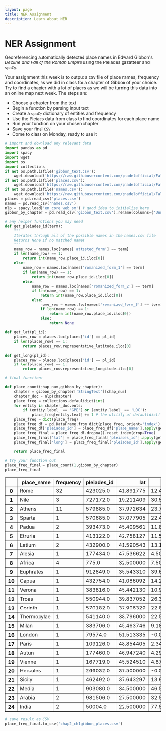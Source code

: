 ```yaml
---
layout: page
title: NER Assignment
description: Learn about NER
---
```


# NER Assignment
Georeferencing automatically detected place names in Edward Gibbon's *Decline and Fall of the Roman Empire* using the Pleiades gazatteer and `spaCy`.

Your assignment this week is to output a `CSV` file of place names, frequency and coordinates, as we did in class for a chapter of Gibbon of your choice. Try to find a chapter with a lot of places as we will be turning this data into an online map next week. The steps are:

* Choose a chapter from the text
* Begin a function by parsing input text
* Create a `spaCy` dictionary of entities and frequency
* Use the Pleiaes data from class to find coordinates for each place name
* Run your function on your chosen chapter
* Save your final `CSV`
* Come to class on Monday, ready to use it


```python
# import and download any relevant data
import pandas as pd
import spacy
import wget
import os
import collections
if not os.path.isfile('gibbon_text.csv'):
    wget.download('https://raw.githubusercontent.com/pnadelofficial/FallDHCourseMaterials/main/gibbon_text.csv')
if not os.path.isfile('places.csv'):
    wget.download('https://raw.githubusercontent.com/pnadelofficial/FallDHCourseMaterials/main/places.csv')
if not os.path.isfile('names.csv'):
    wget.download('https://raw.githubusercontent.com/pnadelofficial/FallDHCourseMaterials/main/names.csv')
places = pd.read_csv('places.csv')
names = pd.read_csv('names.csv')
nlp = spacy.load('en_core_web_sm') # good idea to initialize here   
gibbon_by_chapter = pd.read_csv('gibbon_text.csv').rename(columns={'Unnamed: 0':'chapter'})
```


```python
# any helper functions you may need
def get_pleiades_id(term):
    """
    Iterates through all of the possible names in the names.csv file
    Returns None if no matched names
    """
    name_row = names.loc[names['attested_form'] == term]
    if len(name_row) == 1:
        return int(name_row.place_id.iloc[0])
    else:
        name_row = names.loc[names['romanized_form_1'] == term]
        if len(name_row) == 1:
            return int(name_row.place_id.iloc[0])
        else:
            name_row = names.loc[names['romanized_form_2'] == term]
            if len(name_row) == 1:
                return int(name_row.place_id.iloc[0])
            else:
                name_row = names.loc[names['romanized_form_3'] == term]
                if len(name_row) == 1:
                    return int(name_row.place_id.iloc[0])
                else:
                    return None
                
def get_lat(pl_id):
    places_row = places.loc[places['id'] == pl_id]
    if len(places_row) == 1:
        return places_row.representative_latitude.iloc[0]
    
def get_long(pl_id):
    places_row = places.loc[places['id'] == pl_id]
    if len(places_row) == 1:
        return places_row.representative_longitude.iloc[0]
```


```python
# final functions

def place_count(chap_num,gibbon_by_chapter):
    chapter = gibbon_by_chapter['StringText'][chap_num]
    chapter_doc = nlp(chapter)
    place_freq = collections.defaultdict(int)
    for entity in chapter_doc.ents:
        if (entity.label_ == 'GPE') or (entity.label_ == 'LOC'):
            place_freq[entity.text] += 1 # the utility of defaultdict!
    place_freq = dict(place_freq)
    place_freq_df = pd.DataFrame.from_dict(place_freq, orient='index').reset_index().rename(columns={'index':'place_name',0:'frequency'})
    place_freq_df['pleiades_id'] = place_freq_df['place_name'].apply(get_pleiades_id)
    place_freq_final = place_freq_df.dropna().reset_index(drop=True)
    place_freq_final['lat'] = place_freq_final['pleiades_id'].apply(get_lat)
    place_freq_final['long'] = place_freq_final['pleiades_id'].apply(get_long)
    
    return place_freq_final
```


```python
# try your function out
place_freq_final = place_count(1,gibbon_by_chapter)
place_freq_final
```




<div>
<style scoped>
    .dataframe tbody tr th:only-of-type {
        vertical-align: middle;
    }

    .dataframe tbody tr th {
        vertical-align: top;
    }

    .dataframe thead th {
        text-align: right;
    }
</style>
<table border="1" class="dataframe">
  <thead>
    <tr style="text-align: right;">
      <th></th>
      <th>place_name</th>
      <th>frequency</th>
      <th>pleiades_id</th>
      <th>lat</th>
      <th>long</th>
    </tr>
  </thead>
  <tbody>
    <tr>
      <th>0</th>
      <td>Rome</td>
      <td>32</td>
      <td>423025.0</td>
      <td>41.891775</td>
      <td>12.486137</td>
    </tr>
    <tr>
      <th>1</th>
      <td>Nile</td>
      <td>3</td>
      <td>727172.0</td>
      <td>19.211409</td>
      <td>30.567330</td>
    </tr>
    <tr>
      <th>2</th>
      <td>Athens</td>
      <td>11</td>
      <td>579885.0</td>
      <td>37.972634</td>
      <td>23.722746</td>
    </tr>
    <tr>
      <th>3</th>
      <td>Sparta</td>
      <td>1</td>
      <td>570685.0</td>
      <td>37.077905</td>
      <td>22.427298</td>
    </tr>
    <tr>
      <th>4</th>
      <td>Padua</td>
      <td>2</td>
      <td>393473.0</td>
      <td>45.409561</td>
      <td>11.876975</td>
    </tr>
    <tr>
      <th>5</th>
      <td>Etruria</td>
      <td>1</td>
      <td>413122.0</td>
      <td>42.758127</td>
      <td>11.546721</td>
    </tr>
    <tr>
      <th>6</th>
      <td>Latium</td>
      <td>2</td>
      <td>432900.0</td>
      <td>41.590543</td>
      <td>13.192265</td>
    </tr>
    <tr>
      <th>7</th>
      <td>Alesia</td>
      <td>1</td>
      <td>177434.0</td>
      <td>47.536622</td>
      <td>4.503884</td>
    </tr>
    <tr>
      <th>8</th>
      <td>Africa</td>
      <td>4</td>
      <td>775.0</td>
      <td>32.500000</td>
      <td>7.500000</td>
    </tr>
    <tr>
      <th>9</th>
      <td>Euphrates</td>
      <td>1</td>
      <td>912849.0</td>
      <td>35.543310</td>
      <td>39.606018</td>
    </tr>
    <tr>
      <th>10</th>
      <td>Capua</td>
      <td>1</td>
      <td>432754.0</td>
      <td>41.086092</td>
      <td>14.250207</td>
    </tr>
    <tr>
      <th>11</th>
      <td>Verona</td>
      <td>1</td>
      <td>383816.0</td>
      <td>45.442130</td>
      <td>10.995736</td>
    </tr>
    <tr>
      <th>12</th>
      <td>Troas</td>
      <td>1</td>
      <td>550944.0</td>
      <td>39.837052</td>
      <td>26.336944</td>
    </tr>
    <tr>
      <th>13</th>
      <td>Corinth</td>
      <td>1</td>
      <td>570182.0</td>
      <td>37.906329</td>
      <td>22.880841</td>
    </tr>
    <tr>
      <th>14</th>
      <td>Thermopylae</td>
      <td>1</td>
      <td>541140.0</td>
      <td>38.796000</td>
      <td>22.543644</td>
    </tr>
    <tr>
      <th>15</th>
      <td>Milan</td>
      <td>1</td>
      <td>383706.0</td>
      <td>45.463746</td>
      <td>9.188060</td>
    </tr>
    <tr>
      <th>16</th>
      <td>London</td>
      <td>1</td>
      <td>79574.0</td>
      <td>51.513335</td>
      <td>-0.088949</td>
    </tr>
    <tr>
      <th>17</th>
      <td>Paris</td>
      <td>1</td>
      <td>109126.0</td>
      <td>48.854405</td>
      <td>2.346168</td>
    </tr>
    <tr>
      <th>18</th>
      <td>Autun</td>
      <td>1</td>
      <td>177460.0</td>
      <td>46.947240</td>
      <td>4.299177</td>
    </tr>
    <tr>
      <th>19</th>
      <td>Vienne</td>
      <td>1</td>
      <td>167719.0</td>
      <td>45.524510</td>
      <td>4.875982</td>
    </tr>
    <tr>
      <th>20</th>
      <td>Hercules</td>
      <td>1</td>
      <td>266032.0</td>
      <td>37.500000</td>
      <td>-0.500000</td>
    </tr>
    <tr>
      <th>21</th>
      <td>Sicily</td>
      <td>1</td>
      <td>462492.0</td>
      <td>37.643297</td>
      <td>13.932018</td>
    </tr>
    <tr>
      <th>22</th>
      <td>Media</td>
      <td>1</td>
      <td>903080.0</td>
      <td>34.500000</td>
      <td>46.500000</td>
    </tr>
    <tr>
      <th>23</th>
      <td>Arabia</td>
      <td>2</td>
      <td>981506.0</td>
      <td>27.500000</td>
      <td>32.500000</td>
    </tr>
    <tr>
      <th>24</th>
      <td>India</td>
      <td>2</td>
      <td>50004.0</td>
      <td>22.500000</td>
      <td>77.500000</td>
    </tr>
  </tbody>
</table>
</div>




```python
# save result as CSV
place_freq_final.to_csv('chap2_ch1gibbon_places.csv')
```
